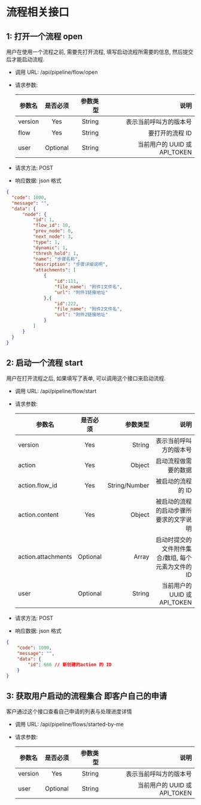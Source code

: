 # 流程相关接口

## 1: 打开一个流程 open

用户在使用一个流程之前, 需要先打开流程, 填写启动流程所需要的信息, 然后提交后才能启动流程.

- 调用 URL: /api/pipeline/flow/open
- 请求参数:

   | 参数名       | 是否必须          | 参数类型  | 说明  |
   | ------------- |:-------------:| -----:| -----:|
   | version     | Yes | String | 表示当前呼叫方的版本号 |
   | flow      | Yes      |   String | 要打开的流程 ID |
   | user | Optional     |    String | 当前用户的 UUID 或 API_TOKEN |
   
- 请求方法: POST
- 响应数据: json 格式

```json
{
  "code": 1000,
  "message": "",
  "data": {
      "node": {
          "id": 1,
          "flow_id": 10,
          "prev_node": 0,
          "next_node": 3,
          "type": 1,
          "dynamic": 1,
          "thresh_hold": 1,
          "name": "步骤名称",
          "description": "步骤详细说明",
          "attachments": [
              {
                  "id":111,
                  "file_name": "附件1文件名",
                  "url": "附件1链接地址"
              },{
                  "id":222,
                  "file_name": "附件2文件名",
                  "url": "附件2链接地址"
              }
          ]
      }
  }
}
```

## 2: 启动一个流程 start

用户在打开流程之后, 如果填写了表单, 可以调用这个接口来启动流程.

- 调用 URL: /api/pipeline/flow/start
- 请求参数:

   | 参数名       | 是否必须          | 参数类型  | 说明  |
   | ------------- |:-------------:| -----:| -----:|
   | version     | Yes | String | 表示当前呼叫方的版本号 |
   | action      | Yes      |   Object | 启动流程做需要的数据 |
   | action.flow_id      | Yes      |   String/Number | 被启动的流程的 ID |
   | action.content      | Yes      |   Object | 被启动的流程的启动步骤所要求的文字说明 |
   | action.attachments      | Optional      |   Array | 启动时提交的文件附件集合/数组, 每个元素为文件的 ID |
   | user | Optional     |    String | 当前用户的 UUID 或 API_TOKEN |
   
- 请求方法: POST
- 响应数据: json 格式

```json
{
    "code": 1000,
    "message": "",
    "data": {
        "id": 666 // 新创建的action 的 ID
    }
}
```

## 3: 获取用户启动的流程集合 即客户自己的申请

客户通过这个接口查看自己申请的列表与处理进度详情

- 调用 URL: /api/pipeline/flows/started-by-me
- 请求参数:

   | 参数名       | 是否必须          | 参数类型  | 说明  |
   | ------------- |:-------------:| -----:| -----:|
   | version     | Yes | String | 表示当前呼叫方的版本号 |
   | user | Optional     |    String | 当前用户的 UUID 或 API_TOKEN |
